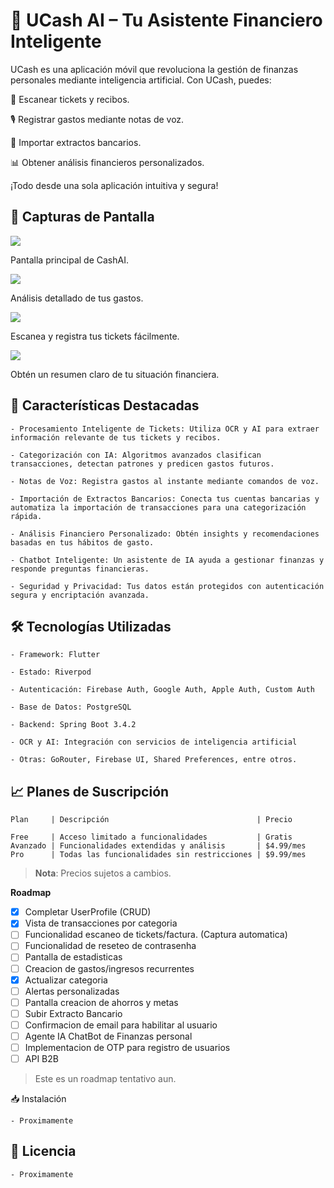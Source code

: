 # 💸 UCash AI – Tu Asistente Financiero Inteligente

UCash es una aplicación móvil que revoluciona la gestión de finanzas personales mediante inteligencia artificial. Con UCash, puedes:

📸 Escanear tickets y recibos.

🎙️ Registrar gastos mediante notas de voz.

📄 Importar extractos bancarios.

📊 Obtener análisis financieros personalizados.

¡Todo desde una sola aplicación intuitiva y segura!


## 📱 **Capturas de Pantalla**

![](/assets/app-screenshot.png)

Pantalla principal de CashAI.

![](/assets/app-screenshot3.png)

Análisis detallado de tus gastos.

![](/assets/app-screenshot1.png)

Escanea y registra tus tickets fácilmente.

![](/assets/app-screenshot4.png)

Obtén un resumen claro de tu situación financiera.


## 🚀 Características Destacadas

    - Procesamiento Inteligente de Tickets: Utiliza OCR y AI para extraer información relevante de tus tickets y recibos.

    - Categorización con IA: Algoritmos avanzados clasifican transacciones, detectan patrones y predicen gastos futuros.

    - Notas de Voz: Registra gastos al instante mediante comandos de voz.

    - Importación de Extractos Bancarios: Conecta tus cuentas bancarias y automatiza la importación de transacciones para una categorización rápida.

    - Análisis Financiero Personalizado: Obtén insights y recomendaciones basadas en tus hábitos de gasto.

    - Chatbot Inteligente: Un asistente de IA ayuda a gestionar finanzas y responde preguntas financieras.

    - Seguridad y Privacidad: Tus datos están protegidos con autenticación segura y encriptación avanzada.

## 🛠️ Tecnologías Utilizadas

    - Framework: Flutter

    - Estado: Riverpod

    - Autenticación: Firebase Auth, Google Auth, Apple Auth, Custom Auth

    - Base de Datos: PostgreSQL

    - Backend: Spring Boot 3.4.2

    - OCR y AI: Integración con servicios de inteligencia artificial

    - Otras: GoRouter, Firebase UI, Shared Preferences, entre otros.

## 📈 Planes de Suscripción

    Plan     | Descripción                                 | Precio
   
    Free     | Acceso limitado a funcionalidades           | Gratis
    Avanzado | Funcionalidades extendidas y análisis       | $4.99/mes
    Pro      | Todas las funcionalidades sin restricciones | $9.99/mes

> **Nota**: Precios sujetos a cambios.


**Roadmap**

- [x] Completar UserProfile (CRUD)
- [x] Vista de transacciones por categoria
- [ ] Funcionalidad escaneo de tickets/factura. (Captura automatica)
- [ ] Funcionalidad de reseteo de contrasenha
- [ ] Pantalla de estadisticas
- [ ] Creacion de gastos/ingresos recurrentes
- [x] Actualizar categoria 
- [ ] Alertas personalizadas
- [ ] Pantalla creacion de ahorros y metas
- [ ] Subir Extracto Bancario
- [ ] Confirmacion de email para habilitar al usuario
- [ ] Agente IA ChatBot de Finanzas personal
- [ ] Implementacion de OTP para registro de usuarios
- [ ] API B2B

> Este es un roadmap tentativo aun.

📥 Instalación

    - Proximamente

## 📄 Licencia

    - Proximamente
